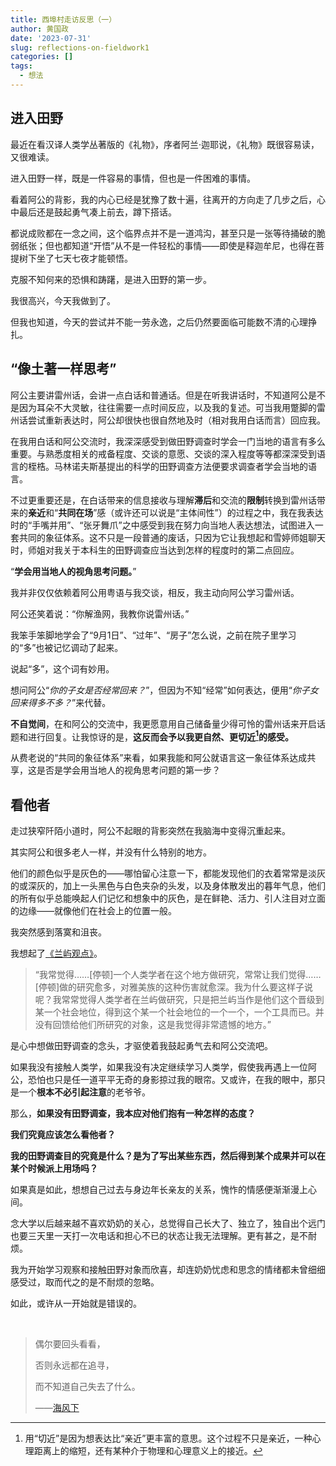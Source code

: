 ```yaml
---
title: 西埠村走访反思（一）
author: 黄国政
date: '2023-07-31'
slug: reflections-on-fieldwork1
categories: []
tags:
  - 想法
---
```


<!--more-->

## 进入田野

最近在看汉译人类学丛著版的《礼物》，序者阿兰·迦耶说，《礼物》既很容易读，又很难读。

进入田野一样，既是一件容易的事情，但也是一件困难的事情。

看着阿公的背影，我的内心已经是犹豫了数十遍，往离开的方向走了几步之后，心中最后还是鼓起勇气凑上前去，蹲下搭话。

都说成败都在一念之间，这个临界点并不是一道鸿沟，甚至只是一张等待捅破的脆弱纸张；但也都知道“开悟”从不是一件轻松的事情——即使是释迦牟尼，也得在菩提树下坐了七天七夜才能顿悟。

克服不知何来的恐惧和踌躇，是进入田野的第一步。

我很高兴，今天我做到了。

但我也知道，今天的尝试并不能一劳永逸，之后仍然要面临可能数不清的心理挣扎。

## “像土著一样思考”

阿公主要讲雷州话，会讲一点白话和普通话。但是在听我讲话时，不知道阿公是不是因为耳朵不大灵敏，往往需要一点时间反应，以及我的复述。可当我用蹩脚的雷州话尝试重新表达时，阿公却很快也很自然地及时（相对我用白话而言）回应我。

在我用白话和阿公交流时，我深深感受到做田野调查时学会一门当地的语言有多么重要。与熟悉度相关的戒备程度、交谈的意愿、交谈的深入程度等等都深深受到语言的桎梏。马林诺夫斯基提出的科学的田野调查方法便要求调查者学会当地的语言。

不过更重要还是，在白话带来的信息接收与理解**滞后**和交流的**限制**转换到雷州话带来的**亲近**和“**共同在场**”感（或许还可以说是“主体间性”）的过程之中，我在我表达时的“手嘴并用”、“张牙舞爪”之中感受到我在努力向当地人表达想法，试图进入一套共同的象征体系。这不只是一段普通的废话，只因为它让我想起和雪婷师姐聊天时，师姐对我关于本科生的田野调查应当达到怎样的程度时的第二点回应。

“**学会用当地人的视角思考问题。**”

我并非仅仅依赖着阿公用粤语与我交谈，相反，我主动向阿公学习雷州话。

阿公还笑着说：“你解渔网，我教你说雷州话。”

我笨手笨脚地学会了“9月1日”、“过年”、“房子”怎么说，之前在院子里学习的“多”也被记忆调动了起来。

说起“多”，这个词有妙用。

想问阿公“*你的子女是否经常回来？*”，但因为不知“经常”如何表达，便用“*你子女回来得多不多？*”来代替。

**不自觉间**，在和阿公的交流中，我更愿意用自己储备量少得可怜的雷州话来开启话题和进行回复。让我惊讶的是，**这反而会予以我更自然、更切近[^qiejin]的感受。**

[^qiejin]: 用“切近”是因为想表达比“亲近”更丰富的意思。这个过程不只是亲近，一种心理距离上的缩短，还有某种介于物理和心理意义上的接近。

从费老说的“共同的象征体系”来看，如果我能和阿公就语言这一象征体系达成共享，这是否是学会用当地人的视角思考问题的第一步？

## 看他者

走过狭窄阡陌小道时，阿公不起眼的背影突然在我脑海中变得沉重起来。

其实阿公和很多老人一样，并没有什么特别的地方。

他们的颜色似乎是灰色的——哪怕留心注意一下，都能发现他们的衣着常常是淡灰的或深灰的，加上一头黑色与白色夹杂的头发，以及身体散发出的暮年气息，他们的所有似乎总能唤起人们记忆和想象中的灰色，是在鲜艳、活力、引人注目对立面的边缘——就像他们在社会上的位置一般。

我突然感到落寞和沮丧。

我想起了[《兰屿观点》](https://www.bilibili.com/video/BV17T4y1G7Bo/?spm_id_from=333.337.search-card.all.click&vd_source=8fedd318b0a64ca095a2dae4efeeda6e)。

> “我常觉得……[停顿]一个人类学者在这个地方做研究，常常让我们觉得……[停顿]做的研究愈多，对雅美族的这种伤害就愈深。我为什么要这样子说呢？我常常觉得人类学者在兰屿做研究，只是把兰屿当作是他们这个晋级到某一个社会地位，得到这个某一个社会地位的一个一个，一个工具而已。并没有回馈给他们所研究的对象，这是我觉得非常遗憾的地方。”

是心中想做田野调查的念头，才驱使着我鼓起勇气去和阿公交流吧。

如果我没有接触人类学，如果我没有决定继续学习人类学，假使我再遇上一位阿公，恐怕也只是任一道平平无奇的身影掠过我的眼帘。又或许，在我的眼中，那只是一个**根本不必引起注意**的老爷爷。

那么，**如果没有田野调查，我本应对他们抱有一种怎样的态度？**

**我们究竟应该怎么看他者？**

**我的田野调查目的究竟是什么？是为了写出某些东西，然后得到某个成果并可以在某个时候派上用场吗？**

如果真是如此，想想自己过去与身边年长亲友的关系，愧怍的情感便渐渐漫上心间。

念大学以后越来越不喜欢奶奶的关心，总觉得自己长大了、独立了，独自出个远门也要三天里一天打一次电话和担心不已的状态让我无法理解。更有甚之，是不耐烦。

我为开始学习观察和接触田野对象而欣喜，却连奶奶忧虑和思念的情绪都未曾细细感受过，取而代之的是不耐烦的忽略。

如此，或许从一开始就是错误的。

<br/>

> 偶尔要回头看看，
>
> 否则永远都在追寻，
>
> 而不知道自己失去了什么。
>
> ——[海风下](https://www.douban.com/people/17394141/?_i=08139062EViT0W)